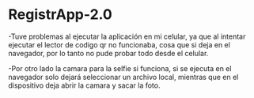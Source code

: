 # RegistrApp-2.0

-Tuve problemas al ejecutar la aplicación en mi celular, ya que al intentar ejecutar el lector de codigo qr no funcionaba, cosa que si deja en el navegador, por lo tanto no pude probar todo desde el celular.

-Por otro lado la camara para la selfie si funciona, si se ejecuta en el navegador solo dejará seleccionar un archivo local, mientras que en el dispositivo deja abrir la camara y sacar la foto.

